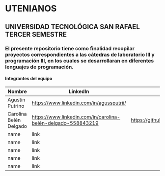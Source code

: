 # UTENIANOS
## UNIVERSIDAD TECNOLÓGICA SAN RAFAEL TERCER SEMESTRE 
### El presente repositorio tiene como finalidad recopilar proyectos correspondientes a las cátedras de laboratorio III y programación III, en los cuales se desarrollaran en diferentes lenguajes de programación.

#### Integrantes del equipo

| Nombre      | LinkedIn | Git Hub |
| --------- | --------|--------:|
| Agustin Putrino  | https://www.linkedin.com/in/agussputrii/ |https://github.com/agussputrii|
| Carolina Belén Delgado   | https://www.linkedin.com/in/carolina-belén-delgado-558843219 | https://github.com/programacioncarolina1980|
| name     |   link |
| name     |   link |
| name     |   link |
| name     |   link |
| name     |   link |



